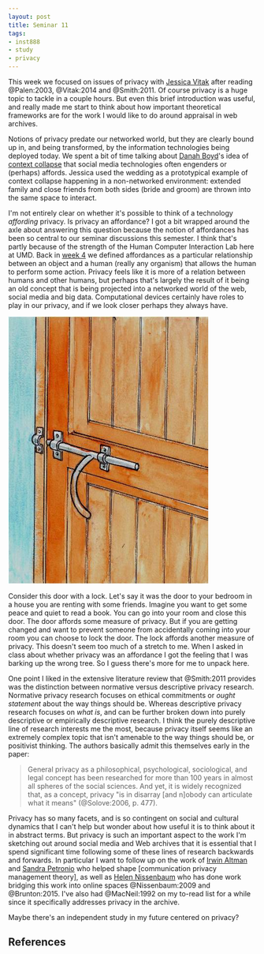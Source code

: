 ```yaml
---
layout: post
title: Seminar 11
tags:
- inst888
- study
- privacy
---
```


This week we focused on issues of privacy with [Jessica Vitak] after reading @Palen:2003, @Vitak:2014 and @Smith:2011. Of course privacy is a huge topic to tackle in a couple hours. But even this brief introduction was useful, and really made me start to think about how important theoretical frameworks are for the work I would like to do around appraisal in web archives.

Notions of privacy predate our networked world, but they are clearly bound up in, and being transformed, by the information technologies being deployed today. We spent a bit of time talking about [Danah Boyd]'s idea of [context collapse] that social media technologies often engenders or (perhaps) affords. Jessica used the wedding as a prototypical example of context collapse happening in a non-networked environment: extended family and close friends from both sides (bride and groom) are thrown into the same space to interact.

I'm not entirely clear on whether it's possible to think of a technology *affording* privacy. Is privacy an affordance? I got a bit wrapped around the axle about answering this question because the notion of affordances has been so central to our seminar discussions this semester. I think that's partly because of the strength of the Human Computer Interaction Lab here at UMD. Back in [week 4] we defined affordances as a particular relationship between an object and a human (really any organism) that allows the human to perform some action. Privacy feels like it is more of a relation between humans and other humans, but perhaps that's largely the result of it being an old concept that is being projected into a networked world of the web, social media and big data. Computational devices certainly have roles to play in our privacy, and if we look closer perhaps they always have. 

<a href="https://commons.wikimedia.org/wiki/File:Door_lock_which_is_easier_to_grip_(Tanzania)_(5601465732).jpg"><img class="img-responsive center-block" src="/images/door.jpg"></a>

Consider this door with a lock. Let's say it was the door to your bedroom in a house you are renting with some friends. Imagine you want to get some peace and quiet to read a book. You can go into your room and close this door. The door affords some measure of privacy. But if you are getting changed and want to prevent someone from accidentally coming into your room you can choose to lock the door. The lock affords another measure of privacy. This doesn't seem too much of a stretch to me. When I asked in class about whether privacy was an affordance I got the feeling that I was barking up the wrong tree. So I guess there's more for me to unpack here.

One point I liked in the extensive literature review that @Smith:2011 provides was the distinction between normative versus descriptive privacy research. Normative privacy research focuses on ethical commitments or *ought statement* about the way things should be. Whereas descriptive privacy research focuses on *what is*, and can be further broken down into purely descriptive or empirically descriptive research. I think the purely descriptive line of research interests me the most, because privacy itself seems like an extremely complex topic that isn't amenable to the way things should be, or positivist thinking. The authors basically admit this themselves early in the paper:

> General privacy as a philosophical, psychological, sociological, and legal concept has been researched for more than 100 years in almost all spheres of the social sciences. And yet, it is widely recognized that, as a concept, privacy "is in disarray [and n]obody can articulate what it means" (@Solove:2006, p. 477).

Privacy has so many facets, and is so contingent on social and cultural dynamics that I can't help but wonder about how useful it is to think about it in abstract terms. But privacy is such an important aspect to the work I'm sketching out around social media and Web archives that it is essential that I spend significant time following some of these lines of research backwards and forwards. In particular I want to follow up on the work of [Irwin Altman] and [Sandra Petronio] who helped shape [communication privacy management theory], as well as [Helen Nissenbaum] who has done work bridging this work into online spaces @Nissenbaum:2009 and @Brunton:2015. I've also had @MacNeil:1992 on my to-read list for a while since it specifically addresses privacy in the archive.

Maybe there's an independent study in my future centered on privacy?

## References

[Jessica Vitak]: http://ischool.umd.edu/faculty-staff/jessica-vitak
[context collapse]: http://www.zephoria.org/thoughts/archives/2013/12/08/coining-context-collapse.html
[week 4]: http://inkdroid.org/2015/09/30/seminar-04/
[Danah Boyd]: https://twitter.com/zephoria
[Sandra Petronio]: https://iupui.academia.edu/SandraPetronio
[communication privacy management]: https://en.wikipedia.org/wiki/Communication_privacy_management_theory
[Irwin Altman]: https://en.wikipedia.org/wiki/Irwin_Altman
[Helen Nissenbaum]: https://en.wikipedia.org/wiki/Helen_Nissenbaum
[Privacy in Context]: http://www.sup.org/books/title/?id=8862
[Obfuscation: A User's Guide for Privacy and Protest]: https://mitpress.mit.edu/books/obfuscation
[Without Consent: The Ethics of Disclosing Personal Information in Public Archives]: http://saa.archivists.org/store/without-consent-the-ethics-of-disclosing-personal-information-in-public-archive/183/
[Heather MacNeil]: http://current.ischool.utoronto.ca/faculty/heather-macneil